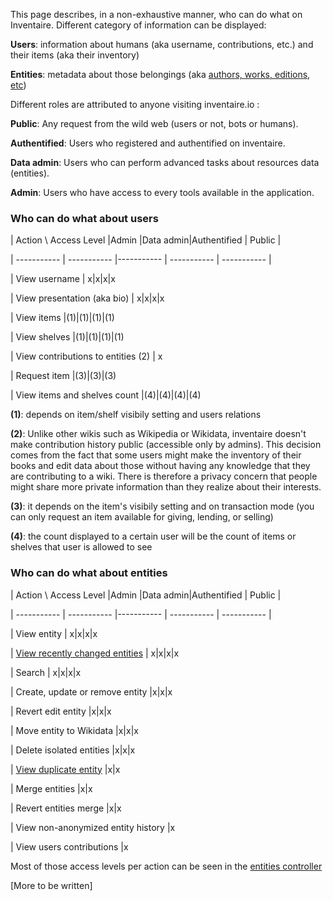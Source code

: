 <!-- LANG:EN, title="Roles and access levels"-->



This page describes, in a non-exhaustive manner, who can do what on Inventaire. Different category of information can be displayed:



**Users**: information about humans (aka username, contributions, etc.) and their items (aka their inventory)

**Entities**: metadata about those belongings (aka [authors, works, editions, etc](https://inventaire.github.io/entities-map/))



Different roles are attributed to anyone visiting inventaire.io :



**Public**: Any request from the wild web (users or not, bots or humans).

**Authentified**: Users who registered and authentified on inventaire.

**Data admin**: Users who can perform advanced tasks about resources data (entities).

**Admin**: Users who have access to every tools available in the application.



### Who can do what about users



| Action \ Access Level      |Admin |Data admin|Authentified | Public |

| ----------- | ----------- |----------- | ----------- | ----------- |

| View username | x|x|x|x

| View presentation (aka bio) | x|x|x|x

| View items |(1)|(1)|(1)|(1)

| View shelves |(1)|(1)|(1)|(1)

| View contributions to entities (2) | x

| Request item |(3)|(3)|(3)

| View items and shelves count |(4)|(4)|(4)|(4)



**(1)**: depends on item/shelf visibily setting and users relations



**(2)**: Unlike other wikis such as Wikipedia or Wikidata, inventaire doesn't make contribution history public (accessible only by admins). This decision comes from the fact that some users might make the inventory of their books and edit data about those without having any knowledge that they are contributing to a wiki. There is therefore a privacy concern that people might share more private information than they realize about their interests.

**(3)**: it depends on the item's visibily setting  and on transaction mode (you can only request an item available for giving, lending, or selling)

**(4)**: the count displayed to a certain user will be the count of items or shelves that user is allowed to see



### Who can do what about entities



| Action \ Access Level      |Admin |Data admin|Authentified | Public |

| ----------- | ----------- |----------- | ----------- | ----------- |

| View entity | x|x|x|x

| [View recently changed entities](https://inventaire.io/entity/changes) | x|x|x|x

| Search | x|x|x|x

| Create, update or remove entity |x|x|x

| Revert edit entity |x|x|x

| Move entity to Wikidata |x|x|x

| Delete isolated entities |x|x|x

| [View duplicate entity](https://inventaire.io/entity/deduplicate?uris=wd:Q156268) |x|x

| Merge entities |x|x

| Revert entities merge |x|x

| View non-anonymized entity history |x

| View users contributions |x



Most of those access levels per action can be seen in the [entities controller](https://git.inventaire.io/inventaire/tree/master/server/controllers/entities/entities.js)



[More to be written]

